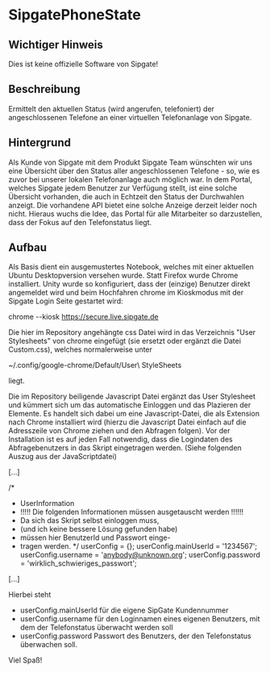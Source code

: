 # SipgatePhoneState

## Wichtiger Hinweis

Dies ist keine offizielle Software von Sipgate!

## Beschreibung

Ermittelt den aktuellen Status (wird angerufen, telefoniert) der angeschlossenen Telefone an 
einer virtuellen Telefonanlage von Sipgate.

## Hintergrund

Als Kunde von Sipgate mit dem Produkt Sipgate Team wünschten wir uns eine Übersicht über den Status 
aller angeschlossenen Telefone - so, wie es zuvor bei unserer lokalen Telefonanlage auch möglich war.
In dem Portal, welches Sipgate jedem Benutzer zur Verfügung stellt, ist eine solche Übersicht vorhanden,
die auch in Echtzeit den Status der Durchwahlen anzeigt.
Die vorhandene API bietet eine solche Anzeige derzeit leider noch nicht. Hieraus wuchs die Idee,
das Portal für alle Mitarbeiter so darzustellen, dass der Fokus auf den Telefonstatus liegt.

## Aufbau

Als Basis dient ein ausgemustertes Notebook, welches mit einer aktuellen Ubuntu Desktopversion 
versehen wurde. Statt Firefox wurde Chrome installiert. 
Unity wurde so konfiguriert, dass der (einzige) Benutzer direkt angemeldet wird und beim Hochfahren
chrome im Kioskmodus mit der Sipgate Login Seite gestartet wird:

  chrome --kiosk https://secure.live.sipgate.de
  
Die hier im Repository angehängte css Datei wird in das Verzeichnis "User Stylesheets" von chrome eingefügt (sie ersetzt oder ergänzt die Datei Custom.css), welches normalerweise unter 
  
  ~<benutzername>/.config/google-chrome/Default/User\ StyleSheets
  
liegt.

Die im Repository beiligende Javascript Datei ergänzt das User Stylesheet und kümmert sich um das automatische Einloggen und das Plazieren der Elemente. Es handelt sich dabei um eine Javascript-Datei, die als Extension nach Chrome installiert wird (hierzu die Javascript Datei einfach auf die Adresszeile von Chrome ziehen und den Abfragen folgen). Vor der Installation ist es auf jeden Fall notwendig, dass die Logindaten des Abfragebenutzers in das Skript eingetragen werden.
(Siehe folgenden Auszug aus der JavaScriptdatei)


[...]

/*
 * UserInformation
 * !!!!! Die folgenden Informationen müssen ausgetauscht werden !!!!!!
 * Da sich das Skript selbst einloggen muss,
 * (und ich keine bessere Lösung gefunden habe)
 * müssen hier BenutzerId und Passwort einge-
 * tragen werden.
 */
userConfig = {};
userConfig.mainUserId = '1234567';
userConfig.username = 'anybody@unknown.org';
userConfig.password = 'wirklich_schwieriges_passwort';

[...]

Hierbei steht 
- userConfig.mainUserId für die eigene SipGate Kundennummer
- userConfig.username   für den Loginnamen eines eigenen Benutzers, mit dem der Telefonstatus überwacht werden soll
- userConfig.password   Passwort des Benutzers, der den Telefonstatus überwachen soll.

Viel Spaß!